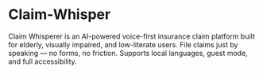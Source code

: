 # Claim-Whisper
 Claim Whisperer is an AI-powered voice-first insurance claim platform built for elderly, visually impaired, and low-literate users. File claims just by speaking — no forms, no friction. Supports local languages, guest mode, and full accessibility.
